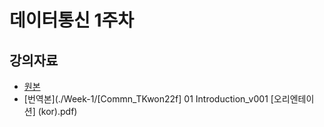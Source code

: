 # 데이터통신 1주차

## 강의자료

* [원본](./Week-1/%5BCommn_TKwon22f%5D%2001%20Introduction_v001%20%5B%EC%98%A4%EB%A6%AC%EC%97%94%ED%85%8C%EC%9D%B4%EC%85%98%5D%20(kor).pdf)
* [번역본](./Week-1/[Commn_TKwon22f] 01 Introduction_v001 [오리엔테이션] (kor).pdf)


